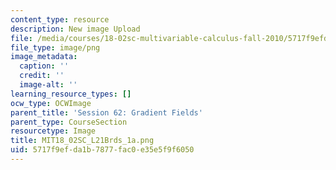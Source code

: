 ```yaml
---
content_type: resource
description: New image Upload
file: /media/courses/18-02sc-multivariable-calculus-fall-2010/5717f9efda1b7877fac0e35e5f9f6050_MIT18_02SC_L21Brds_1a.png
file_type: image/png
image_metadata:
  caption: ''
  credit: ''
  image-alt: ''
learning_resource_types: []
ocw_type: OCWImage
parent_title: 'Session 62: Gradient Fields'
parent_type: CourseSection
resourcetype: Image
title: MIT18_02SC_L21Brds_1a.png
uid: 5717f9ef-da1b-7877-fac0-e35e5f9f6050
---
```

